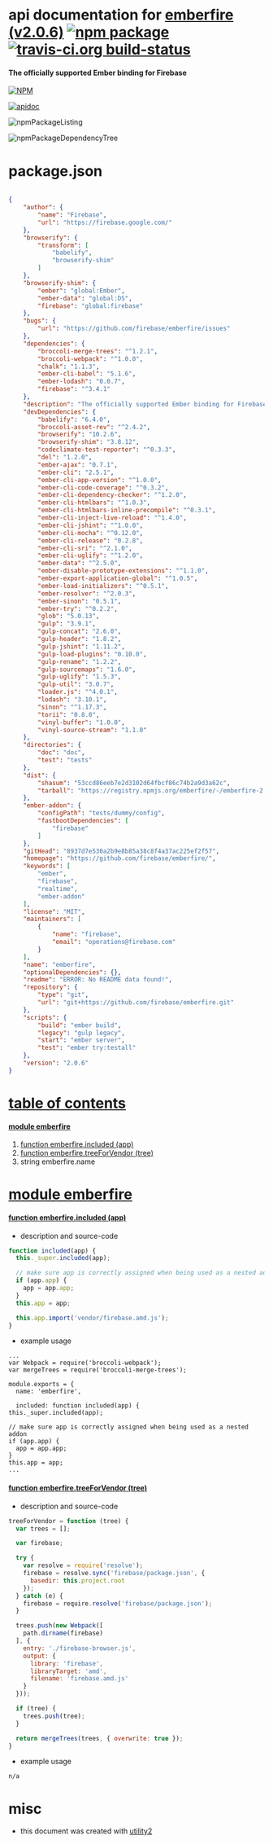 # api documentation for  [emberfire (v2.0.6)](https://github.com/firebase/emberfire/)  [![npm package](https://img.shields.io/npm/v/npmdoc-emberfire.svg?style=flat-square)](https://www.npmjs.org/package/npmdoc-emberfire) [![travis-ci.org build-status](https://api.travis-ci.org/npmdoc/node-npmdoc-emberfire.svg)](https://travis-ci.org/npmdoc/node-npmdoc-emberfire)
#### The officially supported Ember binding for Firebase

[![NPM](https://nodei.co/npm/emberfire.png?downloads=true)](https://www.npmjs.com/package/emberfire)

[![apidoc](https://npmdoc.github.io/node-npmdoc-emberfire/build/screenCapture.buildNpmdoc.browser._2Fhome_2Ftravis_2Fbuild_2Fnpmdoc_2Fnode-npmdoc-emberfire_2Ftmp_2Fbuild_2Fapidoc.html.png)](https://npmdoc.github.io/node-npmdoc-emberfire/build/apidoc.html)

![npmPackageListing](https://npmdoc.github.io/node-npmdoc-emberfire/build/screenCapture.npmPackageListing.svg)

![npmPackageDependencyTree](https://npmdoc.github.io/node-npmdoc-emberfire/build/screenCapture.npmPackageDependencyTree.svg)



# package.json

```json

{
    "author": {
        "name": "Firebase",
        "url": "https://firebase.google.com/"
    },
    "browserify": {
        "transform": [
            "babelify",
            "browserify-shim"
        ]
    },
    "browserify-shim": {
        "ember": "global:Ember",
        "ember-data": "global:DS",
        "firebase": "global:firebase"
    },
    "bugs": {
        "url": "https://github.com/firebase/emberfire/issues"
    },
    "dependencies": {
        "broccoli-merge-trees": "^1.2.1",
        "broccoli-webpack": "^1.0.0",
        "chalk": "1.1.3",
        "ember-cli-babel": "5.1.6",
        "ember-lodash": "0.0.7",
        "firebase": "^3.4.1"
    },
    "description": "The officially supported Ember binding for Firebase",
    "devDependencies": {
        "babelify": "6.4.0",
        "broccoli-asset-rev": "^2.4.2",
        "browserify": "10.2.6",
        "browserify-shim": "3.8.12",
        "codeclimate-test-reporter": "^0.3.3",
        "del": "1.2.0",
        "ember-ajax": "0.7.1",
        "ember-cli": "2.5.1",
        "ember-cli-app-version": "^1.0.0",
        "ember-cli-code-coverage": "^0.3.2",
        "ember-cli-dependency-checker": "^1.2.0",
        "ember-cli-htmlbars": "^1.0.3",
        "ember-cli-htmlbars-inline-precompile": "^0.3.1",
        "ember-cli-inject-live-reload": "^1.4.0",
        "ember-cli-jshint": "^1.0.0",
        "ember-cli-mocha": "^0.12.0",
        "ember-cli-release": "0.2.8",
        "ember-cli-sri": "^2.1.0",
        "ember-cli-uglify": "^1.2.0",
        "ember-data": "^2.5.0",
        "ember-disable-prototype-extensions": "^1.1.0",
        "ember-export-application-global": "^1.0.5",
        "ember-load-initializers": "^0.5.1",
        "ember-resolver": "^2.0.3",
        "ember-sinon": "0.5.1",
        "ember-try": "^0.2.2",
        "glob": "5.0.13",
        "gulp": "3.9.1",
        "gulp-concat": "2.6.0",
        "gulp-header": "1.8.2",
        "gulp-jshint": "1.11.2",
        "gulp-load-plugins": "0.10.0",
        "gulp-rename": "1.2.2",
        "gulp-sourcemaps": "1.6.0",
        "gulp-uglify": "1.5.3",
        "gulp-util": "3.0.7",
        "loader.js": "^4.0.1",
        "lodash": "3.10.1",
        "sinon": "^1.17.3",
        "torii": "0.8.0",
        "vinyl-buffer": "1.0.0",
        "vinyl-source-stream": "1.1.0"
    },
    "directories": {
        "doc": "doc",
        "test": "tests"
    },
    "dist": {
        "shasum": "53ccd86eeb7e2d3102d64fbcf86c74b2a9d3a62c",
        "tarball": "https://registry.npmjs.org/emberfire/-/emberfire-2.0.6.tgz"
    },
    "ember-addon": {
        "configPath": "tests/dummy/config",
        "fastbootDependencies": [
            "firebase"
        ]
    },
    "gitHead": "8937d7e530a2b9e8b85a38c8f4a37ac225ef2f57",
    "homepage": "https://github.com/firebase/emberfire/",
    "keywords": [
        "ember",
        "firebase",
        "realtime",
        "ember-addon"
    ],
    "license": "MIT",
    "maintainers": [
        {
            "name": "firebase",
            "email": "operations@firebase.com"
        }
    ],
    "name": "emberfire",
    "optionalDependencies": {},
    "readme": "ERROR: No README data found!",
    "repository": {
        "type": "git",
        "url": "git+https://github.com/firebase/emberfire.git"
    },
    "scripts": {
        "build": "ember build",
        "legacy": "gulp legacy",
        "start": "ember server",
        "test": "ember try:testall"
    },
    "version": "2.0.6"
}
```



# <a name="apidoc.tableOfContents"></a>[table of contents](#apidoc.tableOfContents)

#### [module emberfire](#apidoc.module.emberfire)
1.  [function <span class="apidocSignatureSpan">emberfire.</span>included (app)](#apidoc.element.emberfire.included)
1.  [function <span class="apidocSignatureSpan">emberfire.</span>treeForVendor (tree)](#apidoc.element.emberfire.treeForVendor)
1.  string <span class="apidocSignatureSpan">emberfire.</span>name



# <a name="apidoc.module.emberfire"></a>[module emberfire](#apidoc.module.emberfire)

#### <a name="apidoc.element.emberfire.included"></a>[function <span class="apidocSignatureSpan">emberfire.</span>included (app)](#apidoc.element.emberfire.included)
- description and source-code
```javascript
function included(app) {
  this._super.included(app);

  // make sure app is correctly assigned when being used as a nested addon
  if (app.app) {
    app = app.app;
  }
  this.app = app;

  this.app.import('vendor/firebase.amd.js');
}
```
- example usage
```shell
...
var Webpack = require('broccoli-webpack');
var mergeTrees = require('broccoli-merge-trees');

module.exports = {
  name: 'emberfire',

  included: function included(app) {
this._super.included(app);

// make sure app is correctly assigned when being used as a nested addon
if (app.app) {
  app = app.app;
}
this.app = app;
...
```

#### <a name="apidoc.element.emberfire.treeForVendor"></a>[function <span class="apidocSignatureSpan">emberfire.</span>treeForVendor (tree)](#apidoc.element.emberfire.treeForVendor)
- description and source-code
```javascript
treeForVendor = function (tree) {
  var trees = [];

  var firebase;

  try {
    var resolve = require('resolve');
    firebase = resolve.sync('firebase/package.json', {
      basedir: this.project.root
    });
  } catch (e) {
    firebase = require.resolve('firebase/package.json');
  }

  trees.push(new Webpack([
    path.dirname(firebase)
  ], {
    entry: './firebase-browser.js',
    output: {
      library: 'firebase',
      libraryTarget: 'amd',
      filename: 'firebase.amd.js'
    }
  }));

  if (tree) {
    trees.push(tree);
  }

  return mergeTrees(trees, { overwrite: true });
}
```
- example usage
```shell
n/a
```



# misc
- this document was created with [utility2](https://github.com/kaizhu256/node-utility2)
